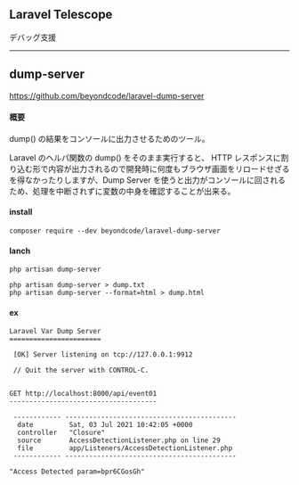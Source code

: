 ## Laravel Telescope
デバッグ支援

__________________________________________________________________________
## dump-server
https://github.com/beyondcode/laravel-dump-server  

#### 概要
dump() の結果をコンソールに出力させるためのツール。  

Laravel のヘルパ関数の dump() をそのまま実行すると、 HTTP レスポンスに割り込む形で内容が出力されるので開発時に何度もブラウザ画面をリロードせざるを得なかったりしますが、Dump Server を使うと出力がコンソールに回されるため、処理を中断されずに変数の中身を確認することが出来る。  

#### install
```
composer require --dev beyondcode/laravel-dump-server
```

#### lanch
```
php artisan dump-server

php artisan dump-server > dump.txt
php artisan dump-server --format=html > dump.html
```

#### ex
```
Laravel Var Dump Server
=======================

 [OK] Server listening on tcp://127.0.0.1:9912

 // Quit the server with CONTROL-C.


GET http://localhost:8000/api/event01
-------------------------------------

 ------------ -------------------------------------------
  date         Sat, 03 Jul 2021 10:42:05 +0000
  controller   "Closure"
  source       AccessDetectionListener.php on line 29
  file         app/Listeners/AccessDetectionListener.php
 ------------ -------------------------------------------

"Access Detected param=bpr6CGosGh"
```



